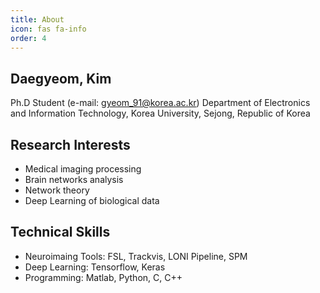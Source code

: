 ```yaml
---
title: About
icon: fas fa-info
order: 4
---
```


## Daegyeom, Kim
Ph.D Student (e-mail: gyeom_91@korea.ac.kr)
Department of Electronics and Information Technology, Korea University, Sejong, Republic of Korea

## Research Interests
- Medical imaging processing
- Brain networks analysis
- Network theory
- Deep Learning of biological data

## Technical Skills
- Neuroimaing Tools: FSL, Trackvis, LONI Pipeline, SPM
- Deep Learning: Tensorflow, Keras
- Programming: Matlab, Python, C, C++
